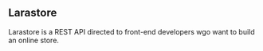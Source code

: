 

## Larastore

Larastore is a REST API directed to front-end developers wgo want to build an online store.

